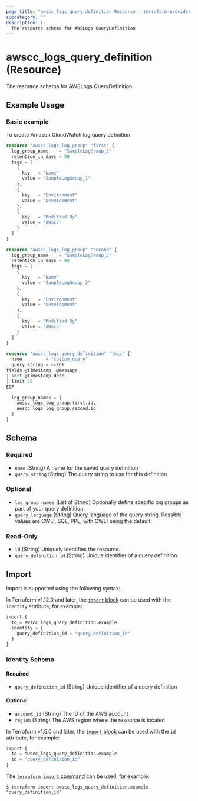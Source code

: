 ```yaml
---
page_title: "awscc_logs_query_definition Resource - terraform-provider-awscc"
subcategory: ""
description: |-
  The resource schema for AWSLogs QueryDefinition
---
```


# awscc_logs_query_definition (Resource)

The resource schema for AWSLogs QueryDefinition

## Example Usage

### Basic example
To create Amazon CloudWatch log query definition
```terraform
resource "awscc_logs_log_group" "first" {
  log_group_name    = "SampleLogGroup_1"
  retention_in_days = 90
  tags = [
    {
      key   = "Name"
      value = "SampleLogGroup_1"
    },
    {
      key   = "Environment"
      value = "Development"
    },
    {
      key   = "Modified By"
      value = "AWSCC"
    }
  ]
}

resource "awscc_logs_log_group" "second" {
  log_group_name    = "SampleLogGroup_2"
  retention_in_days = 90
  tags = [
    {
      key   = "Name"
      value = "SampleLogGroup_2"
    },
    {
      key   = "Environment"
      value = "Development"
    },
    {
      key   = "Modified By"
      value = "AWSCC"
    }
  ]
}

resource "awscc_logs_query_definition" "this" {
  name         = "custom_query"
  query_string = <<EOF
fields @timestamp, @message
| sort @timestamp desc
| limit 25
EOF

  log_group_names = [
    awscc_logs_log_group.first.id,
    awscc_logs_log_group.second.id
  ]
}
```

<!-- schema generated by tfplugindocs -->
## Schema

### Required

- `name` (String) A name for the saved query definition
- `query_string` (String) The query string to use for this definition

### Optional

- `log_group_names` (List of String) Optionally define specific log groups as part of your query definition
- `query_language` (String) Query language of the query string. Possible values are CWLI, SQL, PPL, with CWLI being the default.

### Read-Only

- `id` (String) Uniquely identifies the resource.
- `query_definition_id` (String) Unique identifier of a query definition

## Import

Import is supported using the following syntax:

In Terraform v1.12.0 and later, the [`import` block](https://developer.hashicorp.com/terraform/language/import) can be used with the `identity` attribute, for example:

```terraform
import {
  to = awscc_logs_query_definition.example
  identity = {
    query_definition_id = "query_definition_id"
  }
}
```

<!-- schema generated by tfplugindocs -->
### Identity Schema

#### Required

- `query_definition_id` (String) Unique identifier of a query definition

#### Optional

- `account_id` (String) The ID of the AWS account
- `region` (String) The AWS region where the resource is located

In Terraform v1.5.0 and later, the [`import` block](https://developer.hashicorp.com/terraform/language/import) can be used with the `id` attribute, for example:

```terraform
import {
  to = awscc_logs_query_definition.example
  id = "query_definition_id"
}
```

The [`terraform import` command](https://developer.hashicorp.com/terraform/cli/commands/import) can be used, for example:

```shell
$ terraform import awscc_logs_query_definition.example "query_definition_id"
```